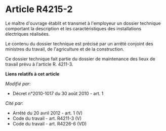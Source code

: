 # Article R4215-2

Le maître d'ouvrage établit et transmet à l'employeur un dossier technique comportant la description et les caractéristiques
des installations électriques réalisées. 

Le contenu du dossier technique est précisé par un arrêté conjoint des ministres du travail, de l'agriculture et de la
construction. 

Ce dossier technique fait partie du dossier de maintenance des lieux de travail prévu à l'article R. 4211-3.

**Liens relatifs à cet article**

_Modifié par_:

  - Décret n°2010-1017 du 30 août 2010 - art. 1

_Cité par_:

  - Arrêté du 20 avril 2012 - art. 1 (V)
  - Code du travail - art. R4211-3 (V)
  - Code du travail - art. R4226-6 (VD)

